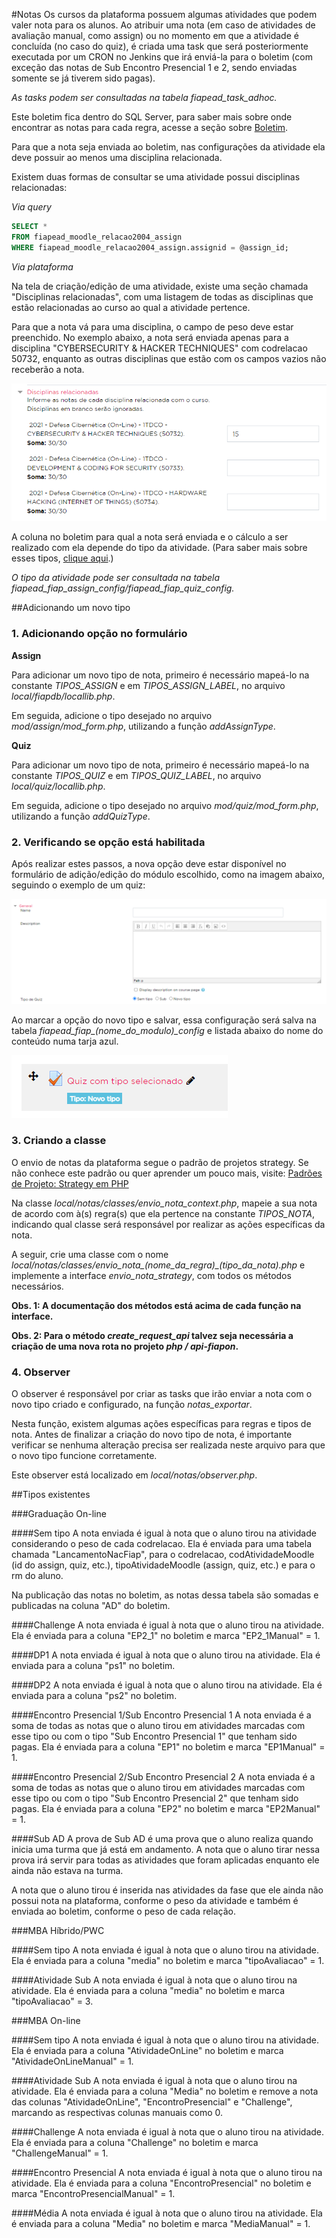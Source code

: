 #Notas
Os cursos da plataforma possuem algumas atividades que podem valer nota para os alunos.
Ao atribuir uma nota (em caso de atividades de avaliação manual, como assign) ou no momento
em que a atividade é concluída (no caso do quiz), é criada uma task que será posteriormente
executada por um CRON no Jenkins que irá enviá-la para o boletim (com exceção das notas de
Sub Encontro Presencial 1 e 2, sendo enviadas somente se já tiverem sido pagas).

*As tasks podem ser consultadas na tabela fiapead_task_adhoc.*

Este boletim fica dentro do SQL Server, para saber mais sobre onde encontrar as notas
para cada regra, acesse a seção sobre [Boletim](/tabelas/boletim).

Para que a nota seja enviada ao boletim, nas configurações da atividade ela deve
possuir ao menos uma disciplina relacionada.

Existem duas formas de consultar se uma atividade possui disciplinas relacionadas:

*Via query*
```sql
SELECT *
FROM fiapead_moodle_relacao2004_assign
WHERE fiapead_moodle_relacao2004_assign.assignid = @assign_id;
```

*Via plataforma*

Na tela de criação/edição de uma atividade, existe uma seção chamada "Disciplinas relacionadas",
com uma listagem de todas as disciplinas que estão relacionadas ao curso ao qual a atividade pertence.

Para que a nota vá para uma disciplina, o campo de peso deve estar preenchido.
No exemplo abaixo, a nota será enviada apenas para a disciplina "CYBERSECURITY & HACKER TECHNIQUES"
com codrelacao 50732, enquanto as outras disciplinas que estão com os campos vazios não receberão
a nota.

![Seção de disciplinas relaciondas em atividade](notas-disciplinas-relacionadas.png)

A coluna no boletim para qual a nota será enviada e o cálculo a ser realizado com ela
depende do tipo da atividade. (Para saber mais sobre esses tipos, [clique aqui](http://conhecimento.fiap.com.br/moodle/notas/#tipos-existentes).)

*O tipo da atividade pode ser consultada na tabela fiapead_fiap_assign_config/fiapead_fiap_quiz_config.*

##Adicionando um novo tipo

### 1. Adicionando opção no formulário

**Assign**

Para adicionar um novo tipo de nota, primeiro é necessário mapeá-lo na constante
*TIPOS_ASSIGN* e em *TIPOS_ASSIGN_LABEL*, no arquivo *local/fiapdb/locallib.php*.

Em seguida, adicione o tipo desejado no arquivo *mod/assign/mod_form.php*, utilizando
a função *addAssignType*.

**Quiz**

Para adicionar um novo tipo de nota, primeiro é necessário mapeá-lo na constante
*TIPOS_QUIZ* e em *TIPOS_QUIZ_LABEL*, no arquivo *local/quiz/locallib.php*.

Em seguida, adicione o tipo desejado no arquivo *mod/quiz/mod_form.php*, utilizando
a função *addQuizType*.

### 2. Verificando se opção está habilitada

Após realizar estes passos, a nova opção deve estar disponível no formulário de
adição/edição do módulo escolhido, como na imagem abaixo, seguindo o exemplo de um quiz:

![Formulário de criação de quiz com opções de tipo](notas-novo-tipo-1.png)

Ao marcar a opção do novo tipo e salvar, essa configuração será salva na tabela
*fiapead_fiap_(nome_do_modulo)_config* e listada abaixo do nome do conteúdo numa tarja
azul.

![Quiz com tipo selecionado](notas-novo-tipo-2.png)

### 3. Criando a classe

O envio de notas da plataforma segue o padrão de projetos strategy. Se não conhece
este padrão ou quer aprender um pouco mais, visite:
[Padrões de Projeto: Strategy em PHP](https://refactoring.guru/pt-br/design-patterns/strategy/php/example)

Na classe *local/notas/classes/envio_nota_context.php*, mapeie a sua nota de acordo
com à(s) regra(s) que ela pertence na constante *TIPOS_NOTA*, indicando qual classe será
responsável por realizar as ações específicas da nota.

A seguir, crie uma classe com o nome *local/notas/classes/envio_nota_(nome_da_regra)_(tipo_da_nota).php* e implemente
a interface *envio_nota_strategy*, com todos os métodos necessários.

**Obs. 1: A documentação dos métodos está acima de cada função na interface.**

**Obs. 2: Para o método *create_request_api* talvez seja necessária a criação de uma nova rota
no projeto *php / api-fiapon*.**

### 4. Observer

O observer é responsável por criar as tasks que irão enviar a nota com o novo tipo
criado e configurado, na função *notas_exportar*.

Nesta função, existem algumas ações específicas para regras e tipos de nota. Antes de finalizar
a criação do novo tipo de nota, é importante verificar se nenhuma alteração precisa ser realizada
neste arquivo para que o novo tipo funcione corretamente.

Este observer está localizado em *local/notas/observer.php*.

##Tipos existentes

###Graduação On-line

####Sem tipo
A nota enviada é igual à nota que o aluno tirou na atividade considerando
o peso de cada codrelacao. Ela é enviada para uma tabela chamada "LancamentoNacFiap",
para o codrelacao, codAtividadeMoodle (id do assign, quiz, etc.), tipoAtividadeMoodle (assign,
quiz, etc.) e para o rm do aluno.

Na publicação das notas no boletim, as notas dessa tabela são somadas e publicadas na
coluna "AD" do boletim.

####Challenge
A nota enviada é igual à nota que o aluno tirou na atividade. Ela é enviada para a
coluna "EP2_1" no boletim e marca "EP2_1Manual" = 1.

####DP1
A nota enviada é igual à nota que o aluno tirou na atividade. Ela é enviada para a
coluna "ps1" no boletim.

####DP2
A nota enviada é igual à nota que o aluno tirou na atividade. Ela é enviada para a
coluna "ps2" no boletim.

####Encontro Presencial 1/Sub Encontro Presencial 1
A nota enviada é a soma de todas as notas que o aluno tirou em atividades marcadas
com esse tipo ou com o tipo "Sub Encontro Presencial 1" que tenham sido pagas. Ela
é enviada para a coluna "EP1" no boletim e marca "EP1Manual" = 1.

####Encontro Presencial 2/Sub Encontro Presencial 2
A nota enviada é a soma de todas as notas que o aluno tirou em atividades marcadas
com esse tipo ou com o tipo "Sub Encontro Presencial 2" que tenham sido pagas. Ela
é enviada para a coluna "EP2" no boletim e marca "EP2Manual" = 1.

####Sub AD
A prova de Sub AD é uma prova que o aluno realiza quando inicia uma turma que já
está em andamento. A nota que o aluno tirar nessa prova irá servir para todas as
atividades que foram aplicadas enquanto ele ainda não estava na turma.

A nota que o aluno tirou é inserida nas atividades da fase que ele ainda não
possui nota na plataforma, conforme o peso da atividade e também é enviada
ao boletim, conforme o peso de cada relação.

###MBA Híbrido/PWC

####Sem tipo
A nota enviada é igual à nota que o aluno tirou na atividade. Ela é enviada para a
coluna "media" no boletim e marca "tipoAvaliacao" = 1.

####Atividade Sub
A nota enviada é igual à nota que o aluno tirou na atividade. Ela é enviada para a
coluna "media" no boletim e marca "tipoAvaliacao" = 3.

###MBA On-line

####Sem tipo
A nota enviada é igual à nota que o aluno tirou na atividade. Ela é enviada para a
coluna "AtividadeOnLine" no boletim e marca "AtividadeOnLineManual" = 1.

####Atividade Sub
A nota enviada é igual à nota que o aluno tirou na atividade. Ela é enviada para a
coluna "Media" no boletim e remove a nota das colunas "AtividadeOnLine", "EncontroPresencial"
e "Challenge", marcando as respectivas colunas manuais como 0.

####Challenge
A nota enviada é igual à nota que o aluno tirou na atividade. Ela é enviada para a
coluna "Challenge" no boletim e marca "ChallengeManual" = 1.

####Encontro Presencial
A nota enviada é igual à nota que o aluno tirou na atividade. Ela é enviada para a
coluna "EncontroPresencial" no boletim e marca "EncontroPresencialManual" = 1.

####Média
A nota enviada é igual à nota que o aluno tirou na atividade. Ela é enviada para a
coluna "Media" no boletim e marca "MediaManual" = 1.
